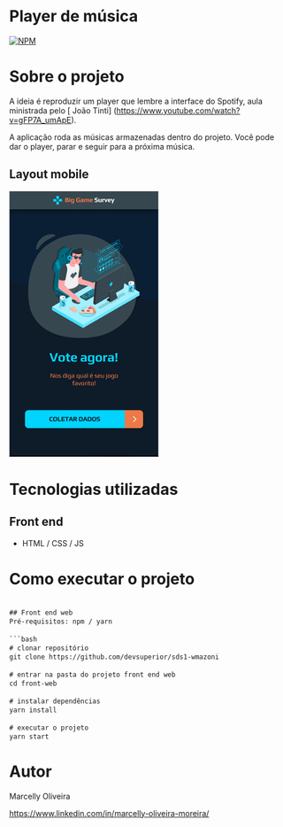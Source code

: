 # Player de música
[![NPM](https://img.shields.io/npm/l/react)](https://github.com/cellyyoliveira/playerSpotify/blob/main/LICENSE) 

# Sobre o projeto

A ideia é reproduzir um player que lembre a interface do Spotify, aula ministrada pelo [ João Tinti] (https://www.youtube.com/watch?v=gFP7A_umApE).

A aplicação roda as músicas armazenadas dentro do projeto.
Você pode dar o player, parar e seguir para a próxima música.

## Layout mobile
![Mobile 1](https://github.com/acenelio/assets/raw/main/sds1/mobile1.png)


# Tecnologias utilizadas
## Front end
- HTML / CSS / JS

# Como executar o projeto

```

## Front end web
Pré-requisitos: npm / yarn

```bash
# clonar repositório
git clone https://github.com/devsuperior/sds1-wmazoni

# entrar na pasta do projeto front end web
cd front-web

# instalar dependências
yarn install

# executar o projeto
yarn start
```

# Autor
Marcelly Oliveira 

https://www.linkedin.com/in/marcelly-oliveira-moreira/

